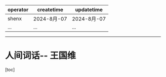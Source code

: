 | operator | createtime | updatetime |
| ---- | ---- | ---- |
| shenx | 2024-8月-07 | 2024-8月-07  |
| ... | ... | ... |
---
# 人间词话-- 王国维

[toc]

## 